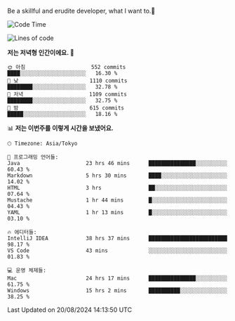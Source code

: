 Be a skillful and erudite developer, what I want to.👶

<!--START_SECTION:waka-->
![Code Time](http://img.shields.io/badge/Code%20Time-1%2C192%20hrs%2027%20mins-blue)

![Lines of code](https://img.shields.io/badge/%EC%A0%80%EB%8A%94%20%EC%97%AC%ED%83%9C%EA%B9%8C%EC%A7%80%20-2.7%20million%20%EC%A4%84%EC%9D%98%20%EC%BD%94%EB%93%9C%EB%A5%BC%20%EC%9E%91%EC%84%B1%ED%96%88%EC%96%B4%EC%9A%94.-blue)

**저는 저녁형 인간이에요. 🦉** 

```text
🌞 아침                     552 commits         ████░░░░░░░░░░░░░░░░░░░░░   16.30 % 
🌆 낮　                     1110 commits        ████████░░░░░░░░░░░░░░░░░   32.78 % 
🌃 저녁                     1109 commits        ████████░░░░░░░░░░░░░░░░░   32.75 % 
🌙 밤　                     615 commits         █████░░░░░░░░░░░░░░░░░░░░   18.16 % 
```


📊 **저는 이번주를 이렇게 시간을 보냈어요.** 

```text
🕑︎ Timezone: Asia/Tokyo

💬 프로그래밍 언어들: 
Java                     23 hrs 46 mins      ███████████████░░░░░░░░░░   60.43 % 
Markdown                 5 hrs 30 mins       ████░░░░░░░░░░░░░░░░░░░░░   14.02 % 
HTML                     3 hrs               ██░░░░░░░░░░░░░░░░░░░░░░░   07.64 % 
Mustache                 1 hr 44 mins        █░░░░░░░░░░░░░░░░░░░░░░░░   04.43 % 
YAML                     1 hr 13 mins        █░░░░░░░░░░░░░░░░░░░░░░░░   03.10 % 

🔥 에디터들: 
IntelliJ IDEA            38 hrs 37 mins      █████████████████████████   98.17 % 
VS Code                  43 mins             ░░░░░░░░░░░░░░░░░░░░░░░░░   01.83 % 

💻 운영 체제들: 
Mac                      24 hrs 17 mins      ███████████████░░░░░░░░░░   61.75 % 
Windows                  15 hrs 2 mins       ██████████░░░░░░░░░░░░░░░   38.25 % 
```


 Last Updated on 20/08/2024 14:13:50 UTC
<!--END_SECTION:waka-->
